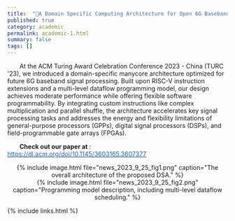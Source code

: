 ```yaml
---
title:  "📜A Domain Specific Computing Architecture for Open 6G Baseband Signal Processing"
published: true
category: academic
permalink: academic-1.html
summary: false
tags: []
---
```



&emsp;&emsp;At the ACM Turing Award Celebration Conference 2023 - China (TURC '23), we introduced a domain-specific manycore architecture optimized for future 6G baseband signal processing. Built upon RISC-V instruction extensions and a multi-level dataflow programming model, our design achieves moderate performance while offering flexible software programmability. By integrating custom instructions like complex multiplication and parallel shuffle, the architecture accelerates key signal processing tasks and addresses the energy and flexibility limitations of general-purpose processors (GPPs), digital signal processors (DSPs), and field-programmable gate arrays (FPGAs).


&emsp;&emsp;<b>Check out our paper at </b>: [<font style="color:rgb(9, 105, 218);">https://dl.acm.org/doi/10.1145/3603165.3607377</font>](https://dl.acm.org/doi/10.1145/3603165.3607377)<font style="color:rgba(0, 0, 0, 0.85) !important;"> </font>

<div style="text-align: center;">
    {% include image.html file="news_2023_9_25_fig1.png" caption="The overall architecture of the proposed DSA." %}
</div>

<div style="text-align: center;">
    {% include image.html file="news_2023_9_25_fig2.png" caption="Programming model description, including multi-level dataflow scheduling." %}
</div>











{% include links.html %}










